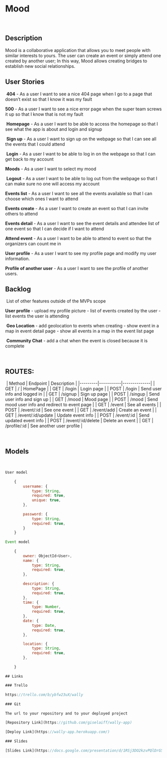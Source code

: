 # Mood
​
## Description​

Mood is a collaborative application that allows you to meet people with similar interests to yours. The user can create an event or simply attend one created by another user; In this way, Mood allows creating bridges to establish new social relationships.

## User Stories
​
**404** - As a user I want to see a nice 404 page when I go to a page that doesn’t exist so that I know it was my fault
​

**500** - As a user I want to see a nice error page when the super team screws it up so that I know that is not my fault

​
**Homepage** - As a user I want to be able to access the homepage so that I see what the app is about and login and signup

​
**Sign up** - As a user I want to sign up on the webpage so that I can see all the events that I could attend

​
**Login** - As a user I want to be able to log in on the webpage so that I can get back to my account

**Moods** - As a user I want to select my mood

​
**Logout** - As a user I want to be able to log out from the webpage so that I can make sure no one will access my account
​

**Events list** - As a user I want to see all the events available so that I can choose which ones I want to attend
​

**Events create** - As a user I want to create an event so that I can invite others to attend
​

**Events detail** - As a user I want to see the event details and attendee list of one event so that I can decide if I want to attend
​

**Attend event** - As a user I want to be able to attend to event so that the organizers can count me in


**User profile​** - As a user I want to see my profile page and modify my user information.


**Profile of another user** - As a user I want to see the profile of another users.

## Backlog
​
List of other features outside of the MVPs scope
​

**User profile** - upload my profile picture - list of events created by the user - list events the user is attending

​
**Geo Location** - add geolocation to events when creating - show event in a map in event detail page - show all events in a map in the event list page

​
**Community Chat** - add a chat when the event is closed because it is complete  

​
## ROUTES:
​
| Method  | Endpoint  | Description  |
|---------|-----------|--------------|
| GET  | /  |  HomePage |
| GET  | /login  | Login page  |
| POST | /login  | Send user info and logged in  |
| GET | /signup  | Sign up page |
| POST | /singup  | Send user info and sign up  |
| GET | /mood  | Mood page  |
| POST | /mood  | Send mood user info and redirect to event page  |
| GET | /event  | See all events  |
| POST | /event/:id  | See one event  |
| GET | /event/add  | Create an event  |
| GET | /event/:id/update  | Update event info  |
| POST | /event/:id  | Send updated event info  |
| POST | /event/:id/delete  | Delete an event  |
| GET | /profile/:id  | See another user profile  |






​
## Models
​
```javascript
User model
​
    {
    	username: {
            type: String,
            required: true,
            unique: true,
        },
        
        password: {
            type: String,
            required: true,
        }
    }
 
Event model
​
    { 
    	owner: ObjectId<User>,
    	name: {
            type: String,
            required: true,
        },
       
    	description: {
            type: String,
            required: true,
        },
        time: {
            type: Number,
            required: true,
        },
    	date: {
            type: Date,
            required: true,
        },

    	location: {
            type: String,
            required: true,
        },
    
    }
    
## Links
​
### Trello
​
https://trello.com/b/ybfw23uX/wally
​
### Git
​
The url to your repository and to your deployed project
​
[Repository Link](https://github.com/giselaiff/wally-app)
​
[Deploy Link](https://wally-app.herokuapp.com/)
​
### Slides
​
[Slides Link](https://docs.google.com/presentation/d/1RSj3DO2kzvPQlDrG5emeZNPm5CB5UiTbv4Eo89P1r9c/edit#slide=id.p)